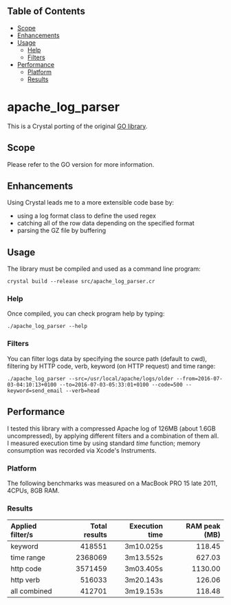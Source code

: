## Table of Contents
* [Scope](#scope)
* [Enhancements](#enhancements)
* [Usage](#usage)
  * [Help](#help)
  * [Filters](#filters)
* [Performance](#performance)
  * [Platform](#platform)
  * [Results](#results)

# apache_log_parser
This is a Crystal porting of the original [GO library](https://github.com/costajob/apache-log-parser).

## Scope
Please refer to the GO version for more information.

## Enhancements
Using Crystal leads me to a more extensible code base by:
* using a log format class to define the used regex
* catching all of the row data depending on the specified format
* parsing the GZ file by buffering

## Usage
The library must be compiled and used as a command line program:

```
crystal build --release src/apache_log_parser.cr
```

### Help
Once compiled, you can check program help by typing:

```
./apache_log_parser --help
```

### Filters
You can filter logs data by specifying the source path (default to cwd), filtering by HTTP code, verb, keyword (on HTTP request) and time range:

```
./apache_log_parser --src=/usr/local/apache/logs/older --from=2016-07-03-04:10:13+0100 --to=2016-07-03-05:33:01+0100 --code=500 --keyword=send_email --verb=head
``` 

## Performance
I tested this library with a compressed Apache log of 126MB (about 1.6GB uncompressed), by applying different filters and a combination of them all.  
I measured execution time by using standard *time* function; memory consumption was recorded via Xcode's Instruments.

### Platform
The following benchmarks was measured on a MacBook PRO 15 late 2011, 4CPUs, 8GB RAM.

### Results

|  Applied filter/s      | Total results      | Execution time     |   RAM peak (MB) |
| :--------------------- | -----------------: | -----------------: |---------------: |
| keyword                |            418551  |         3m10.025s  |         118.45  |
| time range             |           2368069  |         3m13.552s  |         627.03  |
| http code              |           3571459  |         3m03.405s  |        1130.00  |
| http verb              |            516033  |         3m20.143s  |         126.06  |
| all combined           |            412701  |         3m19.153s  |         118.48  |

